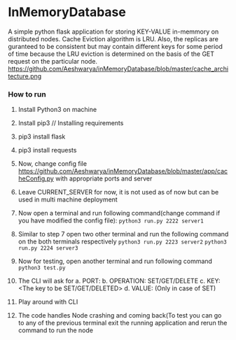 # InMemoryDatabase
A simple python flask application for storing KEY-VALUE in-memmory on distributed nodes.
Cache Eviction algorithm is LRU. Also, the replicas are guranteed to be consistent but may contain different keys for some period of time because the LRU eviction is determined on the basis of the GET request on the particular node. https://github.com/Aeshwarya/inMemoryDatabase/blob/master/cache_architecture.png


### How to run
1. Install Python3 on machine
2. Install pip3
// Installing requirements
3. pip3 install flask
4. pip3 install requests

5. Now, change config file https://github.com/Aeshwarya/inMemoryDatabase/blob/master/app/cacheConfig.py  with appropriate ports and server
6. Leave CURRENT_SERVER  for now, it is not used as of now but can be used in multi machine deployment
7. Now open a terminal and run following command(change command if you have modified the config file):
    `python3 run.py 2222 server1`
8. Similar to step 7 open two other terminal and run the following command on the both terminals respectively
    `python3 run.py 2223 server2`
    `python3 run.py 2224 server3`
9. Now for testing, open another terminal and run following command
   `python3 test.py`
10. The CLI will ask for
      a. PORT: <Enter the port which you want to connect to>
      b. OPERATION: SET/GET/DELETE
      c. KEY: <The key to be SET/GET/DELETED>
      d. VALUE: <The value for key>(Only in case of SET)
11. Play around with CLI
12. The code handles Node crashing and coming back(To test you can go to any of the previous terminal exit the running application and rerun the command to run the node
